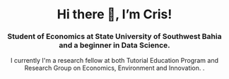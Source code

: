 <h1 align="center"> Hi there 👋, I’m Cris! </h1>
<h3 align="center">Student of Economics at State University of Southwest Bahia and a beginner in Data Science. </h3>

<p align="center">
    I currently I'm a research fellow at both Tutorial Education Program and Research Group on Economics, Environment and Innovation. </a>.
</p>


